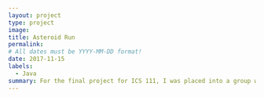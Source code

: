 ```yaml
---
layout: project
type: project
image: 
title: Asteroid Run
permalink: 
# All dates must be YYYY-MM-DD format!
date: 2017-11-15
labels:
  - Java
summary: For the final project for ICS 111, I was placed into a group with two other individuals to create a game based on all the content we learned through the semester.  We created a game which requires the user to navigate an asteroid field while collecting gold bars and trying to stay alive for as long as possible.
---
```


